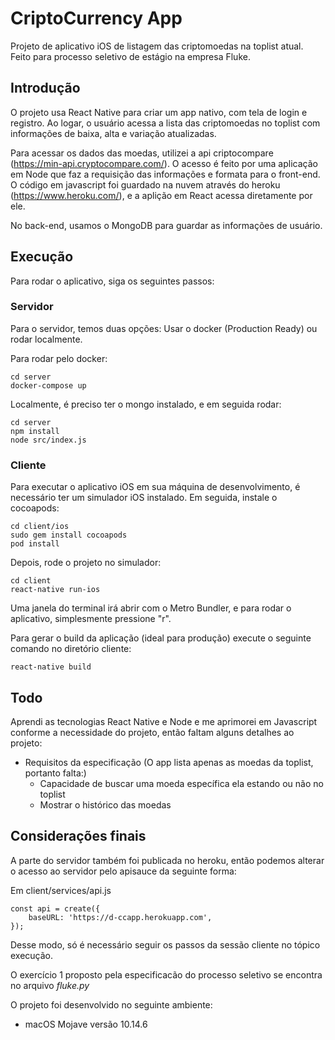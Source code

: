 # CriptoCurrency App

Projeto de aplicativo iOS de listagem das criptomoedas na toplist atual. Feito para processo seletivo de estágio na empresa Fluke.

## Introdução

O projeto usa React Native para criar um app nativo, com tela de login e registro. Ao logar, o usuário acessa a lista das criptomoedas no toplist com informações de baixa, alta e variação atualizadas.

Para acessar os dados das moedas, utilizei a api criptocompare (https://min-api.cryptocompare.com/). O acesso é feito por uma aplicação em Node que faz a requisição das informações e formata para o front-end. O código em javascript foi guardado na nuvem através do heroku (https://www.heroku.com/), e a aplição em React acessa diretamente por ele.

No back-end, usamos o MongoDB para guardar as informações de usuário.

## Execução

Para rodar o aplicativo, siga os seguintes passos:

### Servidor

Para o servidor, temos duas opções: Usar o docker (Production Ready) ou rodar localmente.

Para rodar pelo docker:

```
cd server
docker-compose up
```

Localmente, é preciso ter o mongo instalado, e em seguida rodar:

```
cd server
npm install
node src/index.js
```

### Cliente

Para executar o aplicativo iOS em sua máquina de desenvolvimento, é necessário ter um simulador iOS instalado. Em seguida, instale o cocoapods:

```
cd client/ios
sudo gem install cocoapods
pod install
```

Depois, rode o projeto no simulador:

```
cd client
react-native run-ios
```

Uma janela do terminal irá abrir com o Metro Bundler, e para rodar o aplicativo, simplesmente pressione "r".

Para gerar o build da aplicação (ideal para produção) execute o seguinte comando no diretório cliente:

```
react-native build
```

## Todo

Aprendi as tecnologias React Native e Node e me aprimorei em Javascript conforme a necessidade do projeto, então faltam alguns detalhes ao projeto:

* Requisitos da especificação (O app lista apenas as moedas da toplist, portanto falta:)
  * Capacidade de buscar uma moeda específica ela estando ou não no toplist
  * Mostrar o histórico das moedas

## Considerações finais

A parte do servidor também foi publicada no heroku, então podemos alterar o acesso ao servidor pelo apisauce da seguinte forma:

Em client/services/api.js

```
const api = create({
    baseURL: 'https://d-ccapp.herokuapp.com',
});
```

Desse modo, só é necessário seguir os passos da sessão cliente no tópico execução.

O exercício 1 proposto pela especificacão do processo seletivo se encontra no arquivo _fluke.py_

O projeto foi desenvolvido no seguinte ambiente:
* macOS Mojave versão 10.14.6
